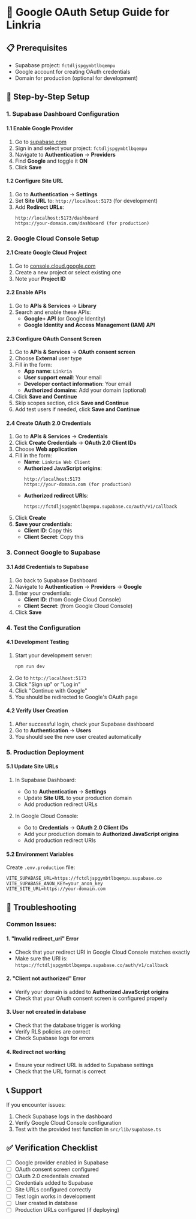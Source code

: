 # 🔐 Google OAuth Setup Guide for Linkria

## 📋 Prerequisites
- Supabase project: `fctdljspgymbtlbqempu`
- Google account for creating OAuth credentials
- Domain for production (optional for development)

## 🚀 Step-by-Step Setup

### 1. **Supabase Dashboard Configuration**

#### 1.1 Enable Google Provider
1. Go to [supabase.com](https://supabase.com)
2. Sign in and select your project: `fctdljspgymbtlbqempu`
3. Navigate to **Authentication** → **Providers**
4. Find **Google** and toggle it **ON**
5. Click **Save**

#### 1.2 Configure Site URL
1. Go to **Authentication** → **Settings**
2. Set **Site URL** to: `http://localhost:5173` (for development)
3. Add **Redirect URLs**:
   ```
   http://localhost:5173/dashboard
   https://your-domain.com/dashboard (for production)
   ```

### 2. **Google Cloud Console Setup**

#### 2.1 Create Google Cloud Project
1. Go to [console.cloud.google.com](https://console.cloud.google.com)
2. Create a new project or select existing one
3. Note your **Project ID**

#### 2.2 Enable APIs
1. Go to **APIs & Services** → **Library**
2. Search and enable these APIs:
   - **Google+ API** (or Google Identity)
   - **Google Identity and Access Management (IAM) API**

#### 2.3 Configure OAuth Consent Screen
1. Go to **APIs & Services** → **OAuth consent screen**
2. Choose **External** user type
3. Fill in the form:
   - **App name**: `Linkria`
   - **User support email**: Your email
   - **Developer contact information**: Your email
   - **Authorized domains**: Add your domain (optional)
4. Click **Save and Continue**
5. Skip scopes section, click **Save and Continue**
6. Add test users if needed, click **Save and Continue**

#### 2.4 Create OAuth 2.0 Credentials
1. Go to **APIs & Services** → **Credentials**
2. Click **Create Credentials** → **OAuth 2.0 Client IDs**
3. Choose **Web application**
4. Fill in the form:
   - **Name**: `Linkria Web Client`
   - **Authorized JavaScript origins**:
     ```
     http://localhost:5173
     https://your-domain.com (for production)
     ```
   - **Authorized redirect URIs**:
     ```
     https://fctdljspgymbtlbqempu.supabase.co/auth/v1/callback
     ```
5. Click **Create**
6. **Save your credentials**:
   - **Client ID**: Copy this
   - **Client Secret**: Copy this

### 3. **Connect Google to Supabase**

#### 3.1 Add Credentials to Supabase
1. Go back to Supabase Dashboard
2. Navigate to **Authentication** → **Providers** → **Google**
3. Enter your credentials:
   - **Client ID**: (from Google Cloud Console)
   - **Client Secret**: (from Google Cloud Console)
4. Click **Save**

### 4. **Test the Configuration**

#### 4.1 Development Testing
1. Start your development server:
   ```bash
   npm run dev
   ```
2. Go to `http://localhost:5173`
3. Click "Sign up" or "Log in"
4. Click "Continue with Google"
5. You should be redirected to Google's OAuth page

#### 4.2 Verify User Creation
1. After successful login, check your Supabase dashboard
2. Go to **Authentication** → **Users**
3. You should see the new user created automatically

### 5. **Production Deployment**

#### 5.1 Update Site URLs
1. In Supabase Dashboard:
   - Go to **Authentication** → **Settings**
   - Update **Site URL** to your production domain
   - Add production redirect URLs

2. In Google Cloud Console:
   - Go to **Credentials** → **OAuth 2.0 Client IDs**
   - Add your production domain to **Authorized JavaScript origins**
   - Add production redirect URIs

#### 5.2 Environment Variables
Create `.env.production` file:
```env
VITE_SUPABASE_URL=https://fctdljspgymbtlbqempu.supabase.co
VITE_SUPABASE_ANON_KEY=your_anon_key
VITE_SITE_URL=https://your-domain.com
```

## 🔧 Troubleshooting

### Common Issues:

#### 1. **"Invalid redirect_uri" Error**
- Check that your redirect URI in Google Cloud Console matches exactly
- Make sure the URI is: `https://fctdljspgymbtlbqempu.supabase.co/auth/v1/callback`

#### 2. **"Client not authorized" Error**
- Verify your domain is added to **Authorized JavaScript origins**
- Check that your OAuth consent screen is configured properly

#### 3. **User not created in database**
- Check that the database trigger is working
- Verify RLS policies are correct
- Check Supabase logs for errors

#### 4. **Redirect not working**
- Ensure your redirect URL is added to Supabase settings
- Check that the URL format is correct

## 📞 Support

If you encounter issues:
1. Check Supabase logs in the dashboard
2. Verify Google Cloud Console configuration
3. Test with the provided test function in `src/lib/supabase.ts`

## ✅ Verification Checklist

- [ ] Google provider enabled in Supabase
- [ ] OAuth consent screen configured
- [ ] OAuth 2.0 credentials created
- [ ] Credentials added to Supabase
- [ ] Site URLs configured correctly
- [ ] Test login works in development
- [ ] User created in database
- [ ] Production URLs configured (if deploying) 